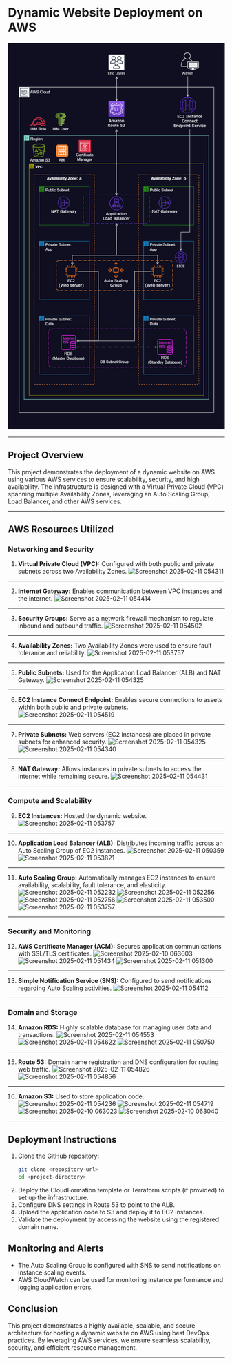 # Dynamic Website Deployment on AWS


![Alt text](Host_a_Dynamic_Web_App_on_AWS.png)

---

## Project Overview
This project demonstrates the deployment of a dynamic website on AWS using various AWS services to ensure scalability, security, and high availability. The infrastructure is designed with a Virtual Private Cloud (VPC) spanning multiple Availability Zones, leveraging an Auto Scaling Group, Load Balancer, and other AWS services.

---
## AWS Resources Utilized
### **Networking and Security**
1. **Virtual Private Cloud (VPC):** Configured with both public and private subnets across two Availability Zones.
![Screenshot 2025-02-11 054311](https://github.com/user-attachments/assets/69b4081c-67c0-45a6-a31a-67a0a01665ed)
---
2. **Internet Gateway:** Enables communication between VPC instances and the internet.
![Screenshot 2025-02-11 054414](https://github.com/user-attachments/assets/1b3a0e8d-1088-40f7-b66d-116b15d7e13c)
---
3. **Security Groups:** Serve as a network firewall mechanism to regulate inbound and outbound traffic.
![Screenshot 2025-02-11 054502](https://github.com/user-attachments/assets/7b2a5762-8665-4dc8-84c6-c90ff68e07b6)
---
4. **Availability Zones:** Two Availability Zones were used to ensure fault tolerance and reliability.
![Screenshot 2025-02-11 053757](https://github.com/user-attachments/assets/e8ed099d-376f-4dd5-9913-54daf024b0fa)
---
5. **Public Subnets:** Used for the Application Load Balancer (ALB) and NAT Gateway.
![Screenshot 2025-02-11 054325](https://github.com/user-attachments/assets/8d1cae04-23b2-4e4e-b98a-56395f3f0853)
---
6. **EC2 Instance Connect Endpoint:** Enables secure connections to assets within both public and private subnets.
![Screenshot 2025-02-11 054519](https://github.com/user-attachments/assets/cd28ef41-0eb1-48e2-9411-702608a7d325)
---
7. **Private Subnets:** Web servers (EC2 instances) are placed in private subnets for enhanced security.
![Screenshot 2025-02-11 054325](https://github.com/user-attachments/assets/bcf0f47a-4747-44e0-80ac-1078051f3e9d)
![Screenshot 2025-02-11 054340](https://github.com/user-attachments/assets/98f6b89b-37f9-4f69-97e1-a21e24ae8d68)
---
8. **NAT Gateway:** Allows instances in private subnets to access the internet while remaining secure.
![Screenshot 2025-02-11 054431](https://github.com/user-attachments/assets/cb7238b9-45ac-400a-ba98-87834fed09b9)
---
### **Compute and Scalability**
9. **EC2 Instances:** Hosted the dynamic website.
![Screenshot 2025-02-11 053757](https://github.com/user-attachments/assets/10b0be18-5ef7-46da-a801-4c4251a0cb78)
---
10. **Application Load Balancer (ALB):** Distributes incoming traffic across an Auto Scaling Group of EC2 instances.
![Screenshot 2025-02-11 050359](https://github.com/user-attachments/assets/6c305047-447f-40b3-b7ae-432f8441e2d7)
![Screenshot 2025-02-11 053821](https://github.com/user-attachments/assets/6ec9c01b-e2b0-40c3-bb16-6d4fa956d0dc)
---
11. **Auto Scaling Group:** Automatically manages EC2 instances to ensure availability, scalability, fault tolerance, and elasticity.
![Screenshot 2025-02-11 052232](https://github.com/user-attachments/assets/7f9667f8-e987-4c65-8cb9-0c591edfa044)
![Screenshot 2025-02-11 052256](https://github.com/user-attachments/assets/8a7037c8-21bc-4404-aeb8-c24996863140)
![Screenshot 2025-02-11 052756](https://github.com/user-attachments/assets/11425b09-810e-401f-8dc4-4d231385905c)
![Screenshot 2025-02-11 053500](https://github.com/user-attachments/assets/f47d08db-6666-4f5d-857a-7023b506afb7)
![Screenshot 2025-02-11 053757](https://github.com/user-attachments/assets/16790c8c-7bf0-4807-882a-429a469a8c7d)
---
### **Security and Monitoring**
12. **AWS Certificate Manager (ACM):** Secures application communications with SSL/TLS certificates.
![Screenshot 2025-02-10 063603](https://github.com/user-attachments/assets/3a01436c-15ce-42da-9568-55ead445211b)
![Screenshot 2025-02-11 051434](https://github.com/user-attachments/assets/0036260e-99c7-4b33-b9c3-0407b1abd5f6)
![Screenshot 2025-02-11 051300](https://github.com/user-attachments/assets/94ec37e4-c1a6-47a9-8b35-6d54b892e68b)
---
13. **Simple Notification Service (SNS):** Configured to send notifications regarding Auto Scaling activities.
![Screenshot 2025-02-11 054112](https://github.com/user-attachments/assets/52933a9e-83b6-474f-8aad-7ded2086459f)
---
### **Domain and Storage**
14. **Amazon RDS:** Highly scalable database for managing user data and transactions.
![Screenshot 2025-02-11 054553](https://github.com/user-attachments/assets/4c681448-6d7f-4631-9295-4cbe510939a7)
![Screenshot 2025-02-11 054622](https://github.com/user-attachments/assets/11f56bcb-97a9-4670-bb0f-aedab4f6075d)
![Screenshot 2025-02-11 050750](https://github.com/user-attachments/assets/7665c831-3dca-4fa6-8acc-04306976ee9a)
---
15. **Route 53:** Domain name registration and DNS configuration for routing web traffic.
![Screenshot 2025-02-11 054826](https://github.com/user-attachments/assets/7687fb2b-b934-4685-a3be-9c57da6ebf06)
![Screenshot 2025-02-11 054856](https://github.com/user-attachments/assets/d95cf559-39a0-4563-b14e-1b1d1e0a51f8)
---
16. **Amazon S3:** Used to store application code.
![Screenshot 2025-02-11 054236](https://github.com/user-attachments/assets/e5f5390a-ff89-4ac6-82dd-31658cd779e1)
![Screenshot 2025-02-11 054719](https://github.com/user-attachments/assets/db41abc3-7b6a-43ce-80ef-176300a2b9f2)
![Screenshot 2025-02-10 063023](https://github.com/user-attachments/assets/1426eb7b-7544-4569-9a3e-e7b85d15c516)
![Screenshot 2025-02-10 063040](https://github.com/user-attachments/assets/3cd71a2c-6ff9-4d4c-8318-767ad9d42d18)
---
## Deployment Instructions
1. Clone the GitHub repository:
   ```sh
   git clone <repository-url>
   cd <project-directory>
   ```
2. Deploy the CloudFormation template or Terraform scripts (if provided) to set up the infrastructure.
3. Configure DNS settings in Route 53 to point to the ALB.
4. Upload the application code to S3 and deploy it to EC2 instances.
5. Validate the deployment by accessing the website using the registered domain name.

## Monitoring and Alerts
- The Auto Scaling Group is configured with SNS to send notifications on instance scaling events.
- AWS CloudWatch can be used for monitoring instance performance and logging application errors.

## Conclusion
This project demonstrates a highly available, scalable, and secure architecture for hosting a dynamic website on AWS using best DevOps practices. By leveraging AWS services, we ensure seamless scalability, security, and efficient resource management.

---



